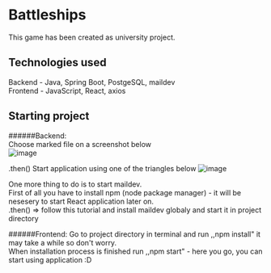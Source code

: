 # Battleships
This game has been created as university project.

## Technologies used
Backend - Java, Spring Boot, PostgeSQL, maildev  
Frontend - JavaScript, React, axios  

## Starting project  
######Backend:  
Choose marked file on a screenshot below  
![image](https://user-images.githubusercontent.com/56030688/150394604-9a294e37-a3b3-4961-b6a0-a3d3a315b90b.png)

.then()
Start application using one of the triangles below
![image](https://user-images.githubusercontent.com/56030688/150394894-5bc527c3-7052-4a3a-bf7b-3965dd4e98af.png)

One more thing to do is to start maildev.  
First of all you have to install npm (node package manager) - it will be nesesery to start React application later on.  
.then() => follow this tutorial and install maildev globaly and start it in project directory


######Frontend:
Go to project directory in terminal and run ,,npm install" it may take a while so don't worry.  
When installation process is finished run ,,npm start" - here you go, you can start using application :D
